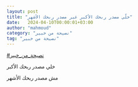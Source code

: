 ```yaml
---
layout: post
title: "خلّي مصدر ربحك الأكبر غير مصدر ربحك الأشهر"
date:   2024-04-10T00:00:01+03:00
author: "mahmoud"
category: "نصيحة من خبير"
tag: "نصيحة من خبير"
---
```



[<u>\#نصيحة\_من\_خبير</u>](https://www.facebook.com/hashtag/%D9%86%D8%B5%D9%8A%D8%AD%D8%A9_%D9%85%D9%86_%D8%AE%D8%A8%D9%8A%D8%B1?__eep__=6&__cft__%5b0%5d=AZX9OP0RZxgJOjD1rh-SN9kaUQLcLj-p8QVpmj1n1gHZIDEz7iRdmLd7PcV8S_K5gzIpIpPL_FQyISKFYZd0nirRt-g6aEgvYjojIivPgeGzL_a7uyLWP0WMy3RolIOePGY&__tn__=*NK-R)

خلي مصدر ربحك الأكبر

مش مصدر ربحك الأشهر
